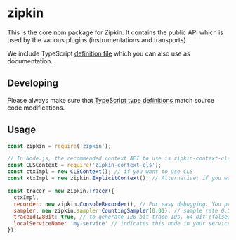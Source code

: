 # zipkin

This is the core npm package for Zipkin. It contains the public API which is used by the various
plugins (instrumentations and transports).

We include TypeScript [definition file](index.d.ts) which you can also use as documentation.

## Developing

Please always make sure that [TypeScript type definitions](index.d.ts) match source code modifications.

## Usage

```javascript
const zipkin = require('zipkin');

// In Node.js, the recommended context API to use is zipkin-context-cls.
const CLSContext = require('zipkin-context-cls');
const ctxImpl = new CLSContext(); // if you want to use CLS
const xtxImpl = new zipkin.ExplicitContext(); // Alternative; if you want to pass around the context manually

const tracer = new zipkin.Tracer({
  ctxImpl,
  recorder: new zipkin.ConsoleRecorder(), // For easy debugging. You probably want to use an actual implementation, like Kafka or Scribe.
  sampler: new zipkin.sampler.CountingSampler(0.01), // sample rate 0.01 will sample 1 % of all incoming requests
  traceId128Bit: true, // to generate 128-bit trace IDs. 64-bit (false) is default
  localServiceName: 'my-service' // indicates this node in your service graph
});
```
